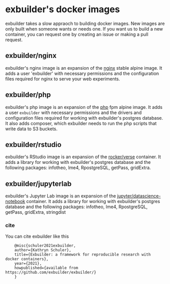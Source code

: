# exbuilder's docker images

exbuilder takes a slow appraoch to building docker images. New images are only built when someone wants or needs one. If you want us to build a new container, you can request one by creating an issue or making a pull request.

## exbuilder/nginx

exbuilder's nginx image is an expansion of the [nginx](https://hub.docker.com/_/nginx) stable alpine image. It adds a user 'exbuilder' with necessary permissions and the configuration files required for nginx to serve your web experiments. 

## exbuilder/php

exbuilder's php image is an expansion of the [php](https://hub.docker.com/_/php) fpm alpine image. It adds a user `exbuilder` with necessary permissions and the drivers and configuration files required for working with exbuilder's postgres database. It also adds composer, which exbuilder needs to run the php scripts that write data to S3 buckets. 

## exbuilder/rstudio

exbuilder's RStudio image is an expansion of the [rocker/verse](https://hub.docker.com/r/rocker/verse) container. It adds a library for working with exbuilder's postgres database and the following packages:  infotheo, lme4, RpostgreSQL, getPass, gridExtra. 

## exbuilder/jupyterlab

exbuilder's Jupyter Lab image is an expansion of the [jupyter/datascience-notebook](https://hub.docker.com/r/jupyter/datascience-notebook) container. It adds a library for working with exbuilder's postgres database and the following packages: infotheo, lme4, RpostgreSQL, getPass, gridExtra, stringdist

### cite

You can cite exbuilder like this

```
    @misc{schuler2021exbuilder,
    author={Kathryn Schuler},
    title={Exbuilder: a framework for reproducible research with docker containers},
    year={2021},
    howpublished={available from https://github.com/exbuilder/exbuilder/}
    }
```